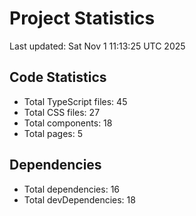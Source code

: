 # Project Statistics

Last updated: Sat Nov  1 11:13:25 UTC 2025

## Code Statistics

- Total TypeScript files: 45
- Total CSS files: 27
- Total components: 18
- Total pages: 5

## Dependencies

- Total dependencies: 16
- Total devDependencies: 18
